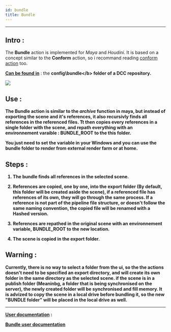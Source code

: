 ```yaml
---
id: bundle
title: Bundle
---
```


___

## Intro :

The **Bundle** action is implemented for *Maya* and *Houdini*. It is based on a concept similar to the **Conform** action, so i recommand reading [conform action](.\conform.md) too.


<u><b>Can be found in</b></u> : the <b>config\bundle\</b> folder of a DCC repository.

![](/img/bundle_location.png)

## Use :

The **Bundle** action is similar to the *archive* function in maya, but instead of exporting the scene and it's references, it also **recursivly** finds all references in the referenced files. Tt then copies every references in a single folder with the scene, and repath everything with an environnement varaible : **BUNDLE_ROOT** to the this folder.

You just need to set the variable in your Windows and you can use the bundle folder to render from external render farm or at home.


## Steps :

1. The bundle finds all references in the selected scene.

2. References are copied, one by one, into the export folder (By default, this folder will be created aside the scene), if a referenced file has references of its own, they will go through the same process.
If a reference is not part of the pipeline file structure, or doesn't follow the same naming convention, the copied file will be renamed with a **Hashed** version.


3. References are repathed in the original scene with an environnement variable, **BUNDLE_ROOT** to the new location.
 
4. The scene is copied in the export folder.

## Warning :

Currently, there is no way to select a folder from the ui, so the the actions doesn't need to be specified an export directory, and will create its own folder in the same directory as the selected scene. if the scene is in a **publish** folder (Meaninbg, a folder that is being synchronised on the server), the newly created folder will be synchronised and fill memory.
It is advized to copy the scene in a local drive before bundling it, so the new "BUNDLE folder" will be placed in the local drive as well.

___

<u><b>User documentation</b></u> : 

[Bundle user documentation](../../../user/action.md)

